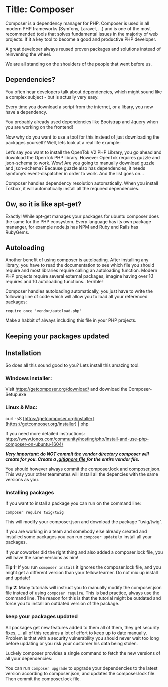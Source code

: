 # Title: Composer
Composer is a dependency manager for PHP. Composer is used in all modern PHP frameworks (Symfony, Laravel, ...) and is one of the most recommended tools that solves fundamental issues in the majority of web projects.
If it a key tool to become a good and productive PHP developer.

A great developer always reused proven packages and solutions instead of reinventing the wheel.

We are all standing on the shoulders of the people that went before us.  

## Dependencies?
You often hear developers talk about dependencies, which might sound like a complex subject - but is actually very easy.

Every time you download a script from the internet, or a libary, you now have a dependency.

You probably already used dependencies like Bootstrap and Jquery when you are working on the frontend!

Now why do you want to use a tool for this instead of just downloading the packages yourself? Well, lets look at a real life example:

Let’s say you want to install the OpenTok V2 PHP Library, you go ahead and download the OpenTok PHP library. However OpenTok requires guzzle and json-schema to work. Wow! Are you going to manually download guzzle and json-schema? Because guzzle also has dependencies, it needs symfony’s event-dispatcher in order to work. And the list goes on...

Composer handles dependency resolution automatically. When you install Tokbox, it will automatically install all the required dependencies.

## Ow, so it is like apt-get?
Exactly! While apt-get manages your packages for ubuntu composer does the same for the PHP ecosystem. Every language has its own package mananger, for example node.js has NPM and Ruby and Rails has RubyGems.

## Autoloading
Another benefit of using composer is autoloading. After installing any library, you have to read the documentation to see which file you should require and most libraries require calling an autoloading function. Modern PHP projects require several external packages, imagine having over 10 requires and 10 autoloading functions.. terrible!

Composer handles autoloading automatically, you just have to write the following line of code which will allow you to load all your referenced packages:

`require_once 'vendor/autoload.php'`

Make a habbit of always including this file in your PHP projects.

## Keeping your packages updated

## Installation
So does all this sound good to you?
Lets install this amazing tool.

### Windows installer:
Visit https://getcomposer.org/download/ and download the Composer-Setup.exe

### Linux & Mac:
curl -sS [https://getcomposer.org/installer](https://getcomposer.org/installer) | php

If you need more detailed instructions: https://www.ionos.com/community/hosting/php/install-and-use-php-composer-on-ubuntu-1604/

___Very important: do NOT commit the vendor directory composer will create for you. Create a [.gitignore file](https://git-scm.com/docs/gitignore) for the entire vendor file.___

You should however always commit the composer.lock and composer.json.
This way your other teammates will install all the depencies with the same versions as you.

### Installing packages
If you want to install a package you can run on the command line:

`composer require twig/twig`

This will modify your composer.json and download the package "twig/twig".

If you are working in a team and somebody else already created and installed some packages you can run `composer update` to install all your packages.

If your coworker did the right thing and also added a composer.lock file, you will have the same versions as him!

**Tip 1:** If you run `composer install` it ignores the composer.lock file, and you might get a different version than your fellow learner. Do not mix up install and update!

**Tip 2:** Many tutorials will instruct you to manually modify the composer.json file instead of using `composer require`. This is bad practice, always use the command line.
The reason for this is that the tutorial might be outdated and force you to install an outdated version of the package.

### keep your packages updated
All packages get new features added to them all of them, they get security fixes, ... all of this requires a lot of effort to keep up to date manually.
Problem is that with a security vulnerability you should never wait too long before updating or you risk your customer his data being stolen.

Luckely composer provides a single command to fetch the new versions of all your dependencies:
 
You can run `composer upgrade` to upgrade your dependencies to the latest version according to composer.json, and updates the composer.lock file.
Then commit the composer.lock file.